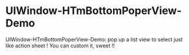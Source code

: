 # UIWindow-HTmBottomPoperView-Demo
UIWindow-HTmBottomPoperView-Demo: pop up a list view to select just like action sheet ! You can custom it, sweet !!
